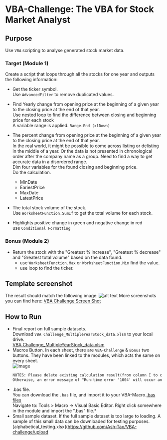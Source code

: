 # **VBA-Challenge: The VBA for Stock Market Analyst**

## Purpose
Use `VBA` scripting to analyse generated stock market data.

### **Target (Module 1)**
Create a script that loops through all the stocks for one year and outputs the following information:<br />
- Get the ticker symbol.<br />
Use `AdvancedFilter` to remove duplicated values. <br />

- Find Yearly change from opening price at the beginning of a given year to the closing price at the end of that year.<br />
Use nested loop to find the difference between closing and beginning price for each stock<br />
A variable range is applied. `Range.End (xlDown)`<br />

- The percent change from opening price at the beginning of a given year to the closing price at the end of that year.<br />
  In the real world, it might be possible to come across listing or delisting in the middle of a year. Or the data is not presented in chronological order   after the company name as a group. Need to find a way to get accurate data in a disordered range.<br />
  Dim four variables for the found closing and beginning price. <br />
  Do the calculation. <br />
  - MinDate
  - EariestPrice
  - MaxDate
  - LatestPrice<br />

- The total stock volume of the stock.<br />
Use `WorksheetFunction.SumIf` to get the total volume for each stock.

- Highlights positive change in green and negative change in red<br />
use `Conditional Formatting`


### **Bonus (Module 2)**
- Return the stock with the "Greatest % increase", "Greatest % decrease" and "Greatest total volume" based on the data found.<br />
  - use `WorksheetFunction.Max` or `WorksheetFunction.Min` find the value.<br />
  - use loop to find the ticker.


## **Template screenshot**
The result should match the following image:
![alt text](https://github.com/Ash-Tao/VBA-challenge/blob/main/VBA%20Challenge%20Screen%20Shot/Screen%20Shot-Year%202018%201:3.png)
More screenshots you can find here:
[VBA Challenge Screen Shot](https://github.com/Ash-Tao/VBA-challenge/tree/main/VBA%20Challenge%20Screen%20Shot)

## **How to Run**
- Final report on full sample datasets.<br />
  Download `VBA Challenge_MultipleYearStock_data.xlsm` to your local drive.<br />
  [VBA Challenge_MultipleYearStock_data.xlsm](https://github.com/Ash-Tao/VBA-challenge/blob/main/2%20VBA%20Challenge_MultipleYearStock_data.xlsm)
- Macros Button.
  In each sheet, there are `VBA-Challenge` & `Bonus` two buttons. 
  They have been linked to the modules, which acts the same on every sheet.<br />
  ![image](https://github.com/Ash-Tao/VBA-challenge/blob/main/Macros%20Button.png)
  ```diff
  NOTES: Please delete existing calculation result(from column I to column P) before press the Macros Button.
  Otherwise, an error message of "Run-time error '1004' will occur and stop the code to be run.
- .bas file. <br />
  You can download the `.bas` file, and import it to your VBA-Macro.[.bas files](https://github.com/Ash-Tao/VBA-challenge/tree/main/bas%20files)<br />
  Navigate to: Tools > Macro -> Visual Basic Editor. Right click somewhere in the module and import the ".bas" file.*<br />
- Small sample dataset.
  If the full sample dataset is too large to loading. A sample of this small data can be downloaded for testing purposes.
  [alphabetical_testing.xlsx](https://github.com/Ash-Tao/VBA-challenge/upload

